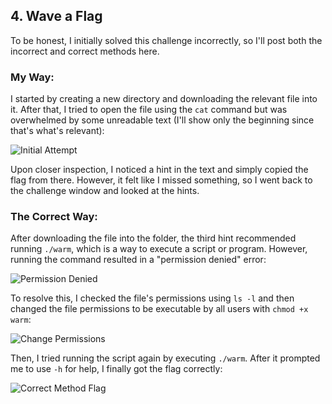 ## 4. Wave a Flag

To be honest, I initially solved this challenge incorrectly, so I'll post both the incorrect and correct methods here.

### My Way:
I started by creating a new directory and downloading the relevant file into it. After that, I tried to open the file using the `cat` command but was overwhelmed by some unreadable text (I'll show only the beginning since that's what's relevant):

![Initial Attempt](https://github.com/yottam205/PicoCTF-Sloutions/assets/117525375/e455b461-ae02-4d1c-a789-161798e5d1df)

Upon closer inspection, I noticed a hint in the text and simply copied the flag from there. However, it felt like I missed something, so I went back to the challenge window and looked at the hints.

### The Correct Way:
After downloading the file into the folder, the third hint recommended running `./warm`, which is a way to execute a script or program. However, running the command resulted in a "permission denied" error:

![Permission Denied](https://github.com/yottam205/PicoCTF-Sloutions/assets/117525375/2fdc8f6e-29d9-486f-a28a-e7f4840f8155)

To resolve this, I checked the file's permissions using `ls -l` and then changed the file permissions to be executable by all users with `chmod +x warm`:

![Change Permissions](https://github.com/yottam205/PicoCTF-Sloutions/assets/117525375/d616ebb0-4b8c-4323-b0fa-5ffe143fb092)

Then, I tried running the script again by executing `./warm`. After it prompted me to use `-h` for help, I finally got the flag correctly:

![Correct Method Flag](https://github.com/yottam205/PicoCTF-Sloutions/assets/117525375/1895c0ce-f159-43a7-b0fd-0d9c67270409)

